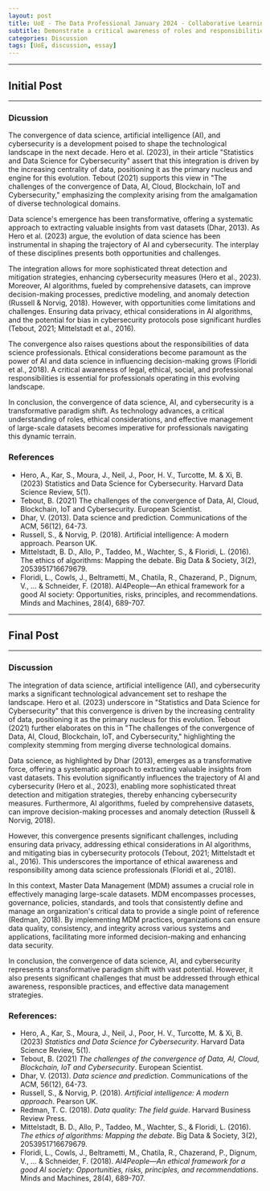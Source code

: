 ```yaml
---
layout: post
title: UoE - The Data Professional January 2024 - Collaborative Learning Discussion 1
subtitle: Demonstrate a critical awareness of roles and responsibilities (legal, ethical, social and professional) of a Data Science professional. Critically analyse architecture, design, development methodology, querying and the lifecycle of managing large-scale datasets.
categories: Discussion
tags: [UoE, discussion, essay]
---
```

---
## Initial Post
---

### Dicussion

The convergence of data science, artificial intelligence (AI), and cybersecurity is a development poised to shape the technological landscape in the next decade. Hero et al. (2023), in their article "Statistics and Data Science for Cybersecurity" assert that this integration is driven by the increasing centrality of data, positioning it as the primary nucleus and engine for this evolution. Tebout (2021) supports this view in "The challenges of the convergence of Data, AI, Cloud, Blockchain, IoT and Cybersecurity," emphasizing the complexity arising from the amalgamation of diverse technological domains.

Data science's emergence has been transformative, offering a systematic approach to extracting valuable insights from vast datasets (Dhar, 2013). As Hero et al. (2023) argue, the evolution of data science has been instrumental in shaping the trajectory of AI and cybersecurity. The interplay of these disciplines presents both opportunities and challenges.

The integration allows for more sophisticated threat detection and mitigation strategies, enhancing cybersecurity measures (Hero et al., 2023). Moreover, AI algorithms, fueled by comprehensive datasets, can improve decision-making processes, predictive modeling, and anomaly detection (Russell & Norvig, 2018). However, with opportunities come limitations and challenges. Ensuring data privacy, ethical considerations in AI algorithms, and the potential for bias in cybersecurity protocols pose significant hurdles (Tebout, 2021; Mittelstadt et al., 2016).

The convergence also raises questions about the responsibilities of data science professionals. Ethical considerations become paramount as the power of AI and data science in influencing decision-making grows (Floridi et al., 2018). A critical awareness of legal, ethical, social, and professional responsibilities is essential for professionals operating in this evolving landscape.

In conclusion, the convergence of data science, AI, and cybersecurity is a transformative paradigm shift. As technology advances, a critical understanding of roles, ethical considerations, and effective management of large-scale datasets becomes imperative for professionals navigating this dynamic terrain.

### References

- Hero, A., Kar, S., Moura, J., Neil, J., Poor, H. V., Turcotte, M. & Xi, B. (2023) Statistics and Data Science for Cybersecurity. Harvard Data Science Review, 5(1).
- Tebout, B. (2021) The challenges of the convergence of Data, AI, Cloud, Blockchain, IoT and Cybersecurity. European Scientist.
- Dhar, V. (2013). Data science and prediction. Communications of the ACM, 56(12), 64-73.
- Russell, S., & Norvig, P. (2018). Artificial intelligence: A modern approach. Pearson UK.
- Mittelstadt, B. D., Allo, P., Taddeo, M., Wachter, S., & Floridi, L. (2016). The ethics of algorithms: Mapping the debate. Big Data & Society, 3(2), 2053951716679679.
- Floridi, L., Cowls, J., Beltrametti, M., Chatila, R., Chazerand, P., Dignum, V., ... & Schneider, F. (2018). AI4People—An ethical framework for a good AI society: Opportunities, risks, principles, and recommendations. Minds and Machines, 28(4), 689-707.

---
## Final Post
---

### Discussion

The integration of data science, artificial intelligence (AI), and cybersecurity marks a significant technological advancement set to reshape the landscape. Hero et al. (2023) underscore in "Statistics and Data Science for Cybersecurity" that this convergence is driven by the increasing centrality of data, positioning it as the primary nucleus for this evolution. Tebout (2021) further elaborates on this in "The challenges of the convergence of Data, AI, Cloud, Blockchain, IoT, and Cybersecurity," highlighting the complexity stemming from merging diverse technological domains.

Data science, as highlighted by Dhar (2013), emerges as a transformative force, offering a systematic approach to extracting valuable insights from vast datasets. This evolution significantly influences the trajectory of AI and cybersecurity (Hero et al., 2023), enabling more sophisticated threat detection and mitigation strategies, thereby enhancing cybersecurity measures. Furthermore, AI algorithms, fueled by comprehensive datasets, can improve decision-making processes and anomaly detection (Russell & Norvig, 2018).

However, this convergence presents significant challenges, including ensuring data privacy, addressing ethical considerations in AI algorithms, and mitigating bias in cybersecurity protocols (Tebout, 2021; Mittelstadt et al., 2016). This underscores the importance of ethical awareness and responsibility among data science professionals (Floridi et al., 2018).

In this context, Master Data Management (MDM) assumes a crucial role in effectively managing large-scale datasets. MDM encompasses processes, governance, policies, standards, and tools that consistently define and manage an organization's critical data to provide a single point of reference (Redman, 2018). By implementing MDM practices, organizations can ensure data quality, consistency, and integrity across various systems and applications, facilitating more informed decision-making and enhancing data security.

In conclusion, the convergence of data science, AI, and cybersecurity represents a transformative paradigm shift with vast potential. However, it also presents significant challenges that must be addressed through ethical awareness, responsible practices, and effective data management strategies.

### References:

- Hero, A., Kar, S., Moura, J., Neil, J., Poor, H. V., Turcotte, M. & Xi, B. (2023) <em>Statistics and Data Science for Cybersecurity</em>. Harvard Data Science Review, 5(1).
- Tebout, B. (2021) <em>The challenges of the convergence of Data, AI, Cloud, Blockchain, IoT and Cybersecurity</em>. European Scientist.
- Dhar, V. (2013). <em>Data science and prediction</em>. Communications of the ACM, 56(12), 64-73.
- Russell, S., & Norvig, P. (2018). <em>Artificial intelligence: A modern approach</em>. Pearson UK.
- Redman, T. C. (2018). <em>Data quality: The field guide</em>. Harvard Business Review Press.
- Mittelstadt, B. D., Allo, P., Taddeo, M., Wachter, S., & Floridi, L. (2016). <em>The ethics of algorithms: Mapping the debate</em>. Big Data & Society, 3(2), 2053951716679679.
- Floridi, L., Cowls, J., Beltrametti, M., Chatila, R., Chazerand, P., Dignum, V., ... & Schneider, F. (2018). <em>AI4People—An ethical framework for a good AI society: Opportunities, risks, principles, and recommendations</em>. Minds and Machines, 28(4), 689-707.
